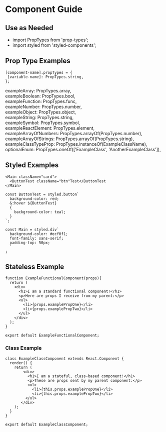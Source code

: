 # Component Guide
## Use as Needed
* import PropTypes from 'prop-types';
* import styled from 'styled-components';

## Prop Type Examples

```
[component-name].propTypes = {
 [variable-name]: PropTypes.string,
};
```

exampleArray: PropTypes.array,  
exampleBoolean: PropTypes.bool,  
exampleFunction: PropTypes.func,  
exampleNumber: PropTypes.number,  
exampleObject: PropTypes.object,  
exampleString: PropTypes.string,  
exampleSymbol: PropTypes.symbol,  
exampleReactElement: PropTypes.element,  
exampleArrayOfNumbers: PropTypes.arrayOf(PropTypes.number),  
exampleArrayOfStrings: PropTypes.arrayOf(PropTypes.string),  
exampleClassTypeProp: PropTypes.instanceOf(ExampleClassName),  
optionalEnum: PropTypes.oneOf(['ExampleClass', 'AnotherExampleClass']),  

## Styled Examples

```
<Main className="card">  
  <ButtonTest className="btn"Test</ButtonTest  
</Main>  
```
```
const ButtonTest = styled.button`  
  background-color: red;  
  &:hover ${ButtonTest}  
  {  
    background-color: teal;  
  }  
`;  
```
```
const Main = styled.div`  
  background-color: #ecf0f1;  
  font-family: sans-serif;  
  padding-top: 50px;  
  `  
;  
```

## Stateless Example

```
function ExampleFunctionalComponent(props){
  return (
    <div>
      <h1>I am a standard functional component!</h1>
      <p>Here are props I receive from my parent:</p>
      <ul>
        <li>{props.examplePropOne}</li>
        <li>{props.examplePropTwo}</li>
      </ul>
    </div>
  );
}

export default ExampleFunctionalComponent;
```

### Class Example

```
class ExampleClassComponent extends React.Component {
  render() {
    return (
        <div>
          <h1>I am a stateful, class-based component!</h1>
          <p>These are props sent by my parent component:</p>
          <ul>
            <li>{this.props.examplePropOne}</li>
            <li>{this.props.examplePropTwo}</li>
         </ul>
       </div>
    );
  }
}

export default ExampleClassComponent;
```

